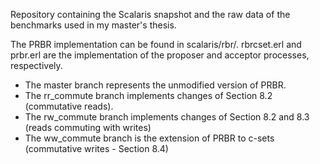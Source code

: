 Repository containing the Scalaris snapshot and the raw data of the benchmarks
used in my  master's thesis.

The PRBR implementation can be found in scalaris/rbr/.
rbrcset.erl and prbr.erl are the implementation of the proposer and
acceptor processes, respectively.

- The master branch represents the unmodified version of PRBR.
- The rr_commute branch implements changes of Section 8.2 (commutative reads).
- The rw_commute branch implements changes of Section 8.2 and 8.3 (reads commuting with writes)
- The ww_commute branch is the extension of PRBR to c-sets (commutative writes - Section 8.4)
